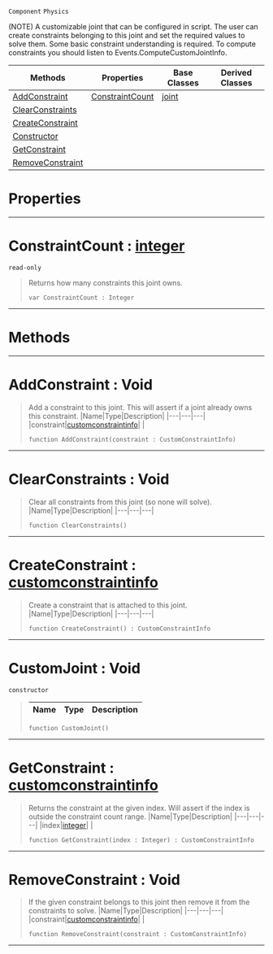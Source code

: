  `Component` `Physics`



(NOTE) A customizable joint that can be configured in script. The user can create constraints belonging to this joint and set the required values to solve them. Some basic constraint understanding is required. To compute constraints you should listen to Events.ComputeCustomJointInfo.

|Methods|Properties|Base Classes|Derived Classes|
|---|---|---|---|
|[ AddConstraint](https://github.com/ZilchEngine/ZilchDocs/blob/master/code_reference/class_reference/customjoint.md#addconstraint-void)|[ ConstraintCount](https://github.com/ZilchEngine/ZilchDocs/blob/master/code_reference/class_reference/customjoint.md#constraintcount-zilch-eng)|[joint](https://github.com/ZilchEngine/ZilchDocs/blob/master/code_reference/class_reference/joint.md)| |
|[ ClearConstraints](https://github.com/ZilchEngine/ZilchDocs/blob/master/code_reference/class_reference/customjoint.md#clearconstraints-void)| | | |
|[ CreateConstraint](https://github.com/ZilchEngine/ZilchDocs/blob/master/code_reference/class_reference/customjoint.md#createconstraint-zilch-en)| | | |
|[ Constructor](https://github.com/ZilchEngine/ZilchDocs/blob/master/code_reference/class_reference/customjoint.md#customjoint-void)| | | |
|[ GetConstraint](https://github.com/ZilchEngine/ZilchDocs/blob/master/code_reference/class_reference/customjoint.md#getconstraint-zilch-engin)| | | |
|[ RemoveConstraint](https://github.com/ZilchEngine/ZilchDocs/blob/master/code_reference/class_reference/customjoint.md#removeconstraint-void)| | | |


 #  Properties


---  
 #  ConstraintCount : [integer](https://github.com/ZilchEngine/ZilchDocs/blob/master/code_reference/nada_base_types/integer.md)

 `read-only`

> Returns how many constraints this joint owns.
> ``` lang=cpp, name=Nada
> var ConstraintCount : Integer


---  
 #  Methods


---  
 #  AddConstraint : Void

> Add a constraint to this joint. This will assert if a joint already owns this constraint.
> |Name|Type|Description|
> |---|---|---|
> |constraint|[customconstraintinfo](https://github.com/ZilchEngine/ZilchDocs/blob/master/code_reference/class_reference/customconstraintinfo.md)| |
> ``` lang=cpp, name=Nada
> function AddConstraint(constraint : CustomConstraintInfo)
> ``` 


---  
 #  ClearConstraints : Void

> Clear all constraints from this joint (so none will solve).
> |Name|Type|Description|
> |---|---|---|
> ``` lang=cpp, name=Nada
> function ClearConstraints()
> ``` 


---  
 #  CreateConstraint : [customconstraintinfo](https://github.com/ZilchEngine/ZilchDocs/blob/master/code_reference/class_reference/customconstraintinfo.md)

> Create a constraint that is attached to this joint.
> |Name|Type|Description|
> |---|---|---|
> ``` lang=cpp, name=Nada
> function CreateConstraint() : CustomConstraintInfo
> ``` 


---  
 #  CustomJoint : Void

 `constructor`

> 
> |Name|Type|Description|
> |---|---|---|
> ``` lang=cpp, name=Nada
> function CustomJoint()
> ``` 


---  
 #  GetConstraint : [customconstraintinfo](https://github.com/ZilchEngine/ZilchDocs/blob/master/code_reference/class_reference/customconstraintinfo.md)

> Returns the constraint at the given index. Will assert if the index is outside the constraint count range.
> |Name|Type|Description|
> |---|---|---|
> |index|[integer](https://github.com/ZilchEngine/ZilchDocs/blob/master/code_reference/nada_base_types/integer.md)| |
> ``` lang=cpp, name=Nada
> function GetConstraint(index : Integer) : CustomConstraintInfo
> ``` 


---  
 #  RemoveConstraint : Void

> If the given constraint belongs to this joint then remove it from the constraints to solve.
> |Name|Type|Description|
> |---|---|---|
> |constraint|[customconstraintinfo](https://github.com/ZilchEngine/ZilchDocs/blob/master/code_reference/class_reference/customconstraintinfo.md)| |
> ``` lang=cpp, name=Nada
> function RemoveConstraint(constraint : CustomConstraintInfo)
> ``` 


---  
 

 